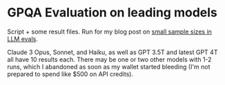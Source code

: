 # GPQA Evaluation on leading models
Script + some result files. 
Run for my blog post on [small sample sizes in LLM evals](https://kamilelukosiute.com). 

Claude 3 Opus, Sonnet, and Haiku, as well as GPT 3.5T and latest GPT 4T all have 10 results each. There may be one or two other models with 1-2 runs, which I abandoned as soon as my wallet started bleeding (I'm not prepared to spend like $500 on API credits). 
